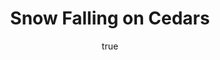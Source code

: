---
title: "Snow Falling on Cedars"
bookCover: "/assets/book-covers/snow-falling-on-cedars.jpg"
slug: "snow-falling-on-cedars"
bookAuthor: "David Guterson"
rating: 10
done: false
amazonLink: ""
author:
  name: Rico Trebeljahr
  picture: "/assets/blog/profile.jpeg"
---